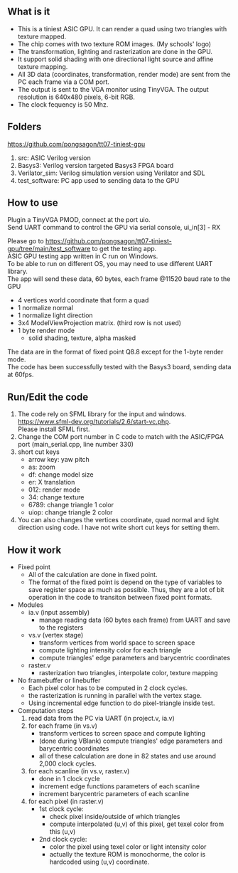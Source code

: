 <!---

This file is used to generate your project datasheet. Please fill in the information below and delete any unused
sections.

You can also include images in this folder and reference them in the markdown. Each image must be less than
512 kb in size, and the combined size of all images must be less than 1 MB.
-->

## What is it

- This is a tiniest ASIC GPU.  It can render a quad using two triangles with texture mapped.
- The chip comes with two texture ROM images. (My schools' logo)
- The transformation, lighting and rasterization are done in the GPU.
- It support solid shading with one directional light source and affine texture mapping.
- All 3D data (coordinates, transformation, render mode) are sent from the PC each frame via a COM port.
- The output is sent to the VGA monitor using TinyVGA.  The output resolution is 640x480 pixels, 6-bit RGB.
- The clock fequency is 50 Mhz.

## Folders
https://github.com/pongsagon/tt07-tiniest-gpu
1. src: ASIC Verilog version
2. Basys3: Verilog version targeted Basys3 FPGA board
3. Verilator_sim: Verilog simulation version using Verilator and SDL
4. test_software: PC app used to sending data to the GPU

## How to use
Plugin a TinyVGA PMOD, connect at the port uio. \
Send UART command to control the GPU via serial console, ui_in[3] - RX

Please go to
https://github.com/pongsagon/tt07-tiniest-gpu/tree/main/test_software to get the testing app. \
ASIC GPU testing app written in C run on Windows. \
To be able to run on different OS, you may need to use different UART library. \
The app will send these data, 60 bytes, each frame @11520 baud rate to the GPU
- 4 vertices world coordinate that form a quad
- 1 normalize normal
- 1 normalize light direction
- 3x4 ModelViewProjection matrix. (third row is not used)
- 1 byte render mode
  - solid shading, texture, alpha masked

The data are in the format of fixed point Q8.8 except for the 1-byte render mode. \
The code has been successfully tested with the Basys3 board, sending data at 60fps.

## Run/Edit the code
1. The code rely on SFML library for the input and windows. https://www.sfml-dev.org/tutorials/2.6/start-vc.php. \
   Please install SFML first.
2. Change the COM port number in C code to match with the ASIC/FPGA port (main_serial.cpp, line number 330)
3. short cut keys
   - arrow key: yaw pitch
   - as: zoom
   - df: change model size
   - er: X translation
   - 012: render mode
   - 34: change texture
   - 6789: change triangle 1 color
   - uiop: change triangle 2 color
4. You can also changes the vertices coordinate, quad normal and light direction using code.  I have not write short cut keys for setting them.

## How it work

- Fixed point
   - All of the calculation are done in fixed point.
   - The format of the fixed point is depend on the type of variables to save register space as much as possible. Thus, they are a lot of bit operation in the code to transiton between fixed point formats.
- Modules
   - ia.v (input assembly)
      - manage reading data (60 bytes each frame) from UART and save to the registers 
   - vs.v (vertex stage)
      - transform vertices from world space to screen space
      - compute lighting intensity color for each triangle
      - compute triangles' edge parameters and barycentric coordinates 
   - raster.v
      - rasterization two triangles, interpolate color, texture mapping 
- No framebuffer or linebuffer
   -  Each pixel color has to be computed in 2 clock cycles.
   -  the rasterization is running in parallel with the vertex stage.
   -  Using incremental edge function to do pixel-triangle inside test.
- Computation steps
   1. read data from the PC via UART (in project.v, ia.v)
   2. for each frame (in vs.v)
      - transform vertices to screen space and compute lighting
      - (done during VBlank) compute triangles' edge parameters and barycentric coordinates
      - all of these calculation are done in 82 states and use around 2,000 clock cycles.
   4. for each scanline (in vs.v, raster.v)
      - done in 1 clock cycle
      - increment edge functions parameters of each scanline
      - increment barycentric parameters of each scanline
   5. for each pixel (in raster.v)
      - 1st clock cycle:
         - check pixel inside/outside of which triangles
         - compute interpolated (u,v) of this pixel, get texel color from this (u,v)
      - 2nd clock cycle:
         - color the pixel using texel color or light intensity color
         - actually the texture ROM is monochorme, the color is hardcoded using (u,v) coordinate.





